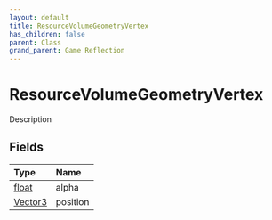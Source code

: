 ```yaml
---
layout: default
title: ResourceVolumeGeometryVertex
has_children: false
parent: Class
grand_parent: Game Reflection
---
```

# ResourceVolumeGeometryVertex
Description 

## Fields

| Type | Name |
|:-------------|:--------------|
| [float](/docs/game-reflection/components/float) | alpha |
| [Vector3](/docs/game-reflection/classes/vector3) | position |

